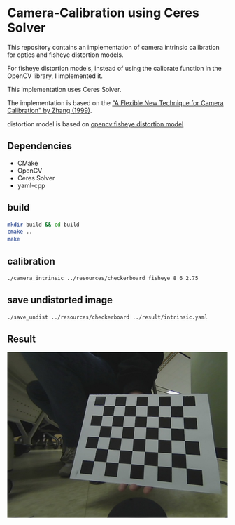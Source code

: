# Camera-Calibration using Ceres Solver
This repository contains an implementation of camera intrinsic calibration for optics and fisheye distortion models.

For fisheye distortion models, instead of using the calibrate function in the OpenCV library, I implemented it.

This implementation uses Ceres Solver.

The implementation is based on the ["A Flexible New Technique for Camera Calibration" by Zhang (1999)](https://www.microsoft.com/en-us/research/wp-content/uploads/2016/02/tr98-71.pdf). 

distortion model is based on [opencv fisheye distortion model](https://docs.opencv.org/3.4/db/d58/group__calib3d__fisheye.html)

## Dependencies
- CMake
- OpenCV
- Ceres Solver
- yaml-cpp

## build
```bash
mkdir build && cd build
cmake .. 
make
```

## calibration

```bash
./camera_intrinsic ../resources/checkerboard fisheye 8 6 2.75
```

## save undistorted image

```bash
./save_undist ../resources/checkerboard ../result/intrinsic.yaml
```


## Result

![](./result/22.jpg)
